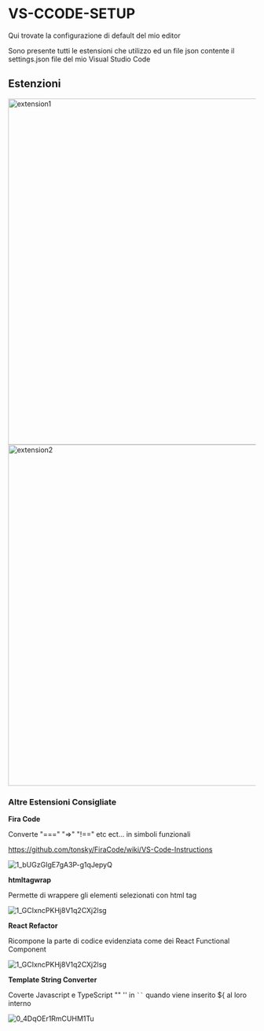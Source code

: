 ﻿# VS-CCODE-SETUP

Qui trovate la configurazione di default del mio editor

Sono presente tutti le estensioni che utilizzo ed un file json contente il settings.json file del mio Visual Studio Code

## Estenzioni

<img width="704" alt="extension1" src="https://user-images.githubusercontent.com/63757250/119114271-4be8be80-ba26-11eb-9b97-23b46177b098.png">

<img width="694" alt="extension2" src="https://user-images.githubusercontent.com/63757250/119114490-805c7a80-ba26-11eb-8ccf-e38c1a365fd8.png">

### Altre Estensioni Consigliate

**Fira Code**

Converte "===" "=>" "!==" etc ect... in simboli funzionali 

https://github.com/tonsky/FiraCode/wiki/VS-Code-Instructions

![1_bUGzGIgE7gA3P-g1qJepyQ](https://user-images.githubusercontent.com/63757250/119114824-c9acca00-ba26-11eb-9317-207bab424677.jpeg)

**htmltagwrap**

Permette di wrappere gli elementi selezionati con html tag

![1_GCIxncPKHj8V1q2CXj2lsg](https://user-images.githubusercontent.com/63757250/119115573-9ae32380-ba27-11eb-99ad-1a90097ff40b.gif)

**React Refactor**

Ricompone la parte di codice evidenziata come dei React Functional Component

![1_GCIxncPKHj8V1q2CXj2lsg](https://user-images.githubusercontent.com/63757250/119115831-e72e6380-ba27-11eb-86de-7502c1212a36.gif)


**Template String Converter**

Coverte Javascript e TypeScript "" '' in ``` `` ``` quando viene inserito ${ al loro interno

![0_4DqOEr1RmCUHM1Tu](https://user-images.githubusercontent.com/63757250/119116566-a6831a00-ba28-11eb-9b7d-95125f0adc59.gif)


